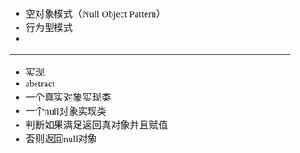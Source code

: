 <span  style="font-family: Simsun,serif; font-size: 17px; ">

- 空对象模式（Null Object Pattern）
- 行为型模式
- 

---

- 实现
- abstract
- 一个真实对象实现类
- 一个null对象实现类
- 判断如果满足返回真对象并且赋值
- 否则返回null对象

</span>